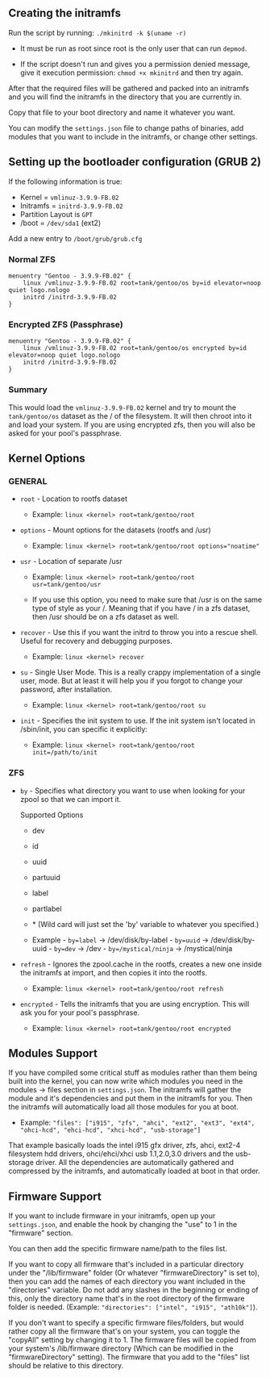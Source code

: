 
## Creating the initramfs

Run the script by running: `./mkinitrd -k $(uname -r)`

* It must be run as root since root is the only user that can run `depmod`.

* If the script doesn't run and gives you a permission denied message,
  give it execution permission: `chmod +x mkinitrd` and then try again.

After that the required files will be gathered and packed into an initramfs
and you will find the initramfs in the directory that you are currently in.

Copy that file to your boot directory and name it whatever you want.

You can modify the `settings.json` file to change paths of binaries, add modules
that you want to include in the initramfs, or change other settings.


## Setting up the bootloader configuration (GRUB 2)

If the following information is true:

* Kernel     = `vmlinuz-3.9.9-FB.02`
* Initramfs  = `initrd-3.9.9-FB.02`
* Partition Layout is `GPT`
* /boot = `/dev/sda1` (ext2)

Add a new entry to `/boot/grub/grub.cfg`

### Normal ZFS

```
menuentry "Gentoo - 3.9.9-FB.02" {
    linux /vmlinuz-3.9.9-FB.02 root=tank/gentoo/os by=id elevator=noop quiet logo.nologo
    initrd /initrd-3.9.9-FB.02
}
```

### Encrypted ZFS (Passphrase)

```
menuentry "Gentoo - 3.9.9-FB.02" {
    linux /vmlinuz-3.9.9-FB.02 root=tank/gentoo/os encrypted by=id elevator=noop quiet logo.nologo
    initrd /initrd-3.9.9-FB.02
}
```


### Summary

This would load the `vmlinuz-3.9.9-FB.02` kernel and try to mount the
`tank/gentoo/os` dataset as the / of the filesystem. It will then chroot
into it and load your system. If you are using encrypted zfs, then you
will also be asked for your pool's passphrase.


## Kernel Options

### GENERAL

- `root` - Location to rootfs dataset
	+ Example: `linux <kernel> root=tank/gentoo/root`

- `options` - Mount options for the datasets (rootfs and /usr)
	- Example: `linux <kernel> root=tank/gentoo/root options="noatime"`

- `usr` - Location of separate /usr
	- Example: `linux <kernel> root=tank/gentoo/root usr=tank/gentoo/usr`

    - If you use this option, you need to make sure that /usr is on the same type of style as your /. Meaning that if you have / in a zfs dataset, then /usr should be on a zfs dataset as well.

- `recover` - Use this if you want the initrd to throw you into a rescue shell.
      Useful for recovery and debugging purposes.
	- Example: `linux <kernel> recover`

- `su` - Single User Mode. This is a really crappy implementation of a single user,
     mode. But at least it will help you if you forgot to change your password,
     after installation.
	- Example: `linux <kernel> root=tank/gentoo/root su`

- `init` - Specifies the init system to use. If the init system isn't located in /sbin/init,
       you can specific it explicitly:
	- Example: `linux <kernel> root=tank/gentoo/root init=/path/to/init`

### ZFS

- `by` - Specifies what directory you want to use when looking for your zpool so that we can import it.

	Supported Options

     - dev
     - id
     - uuid
     - partuuid
     - label
     - partlabel
     - \* (Wild card will just set the 'by' variable to whatever you specified.)

	- Example
			- `by=label` -> /dev/disk/by-label
			- `by=uuid`  -> /dev/disk/by-uuid
			- `by=dev`   -> /dev
			- `by=/mystical/ninja` -> /mystical/ninja

- `refresh` - Ignores the zpool.cache in the rootfs, creates a new one
          inside the initramfs at import, and then copies it into the rootfs.

	- Example: `linux <kernel> root=tank/gentoo/root refresh`

- `encrypted` - Tells the initramfs that you are using encryption. This will ask you for your pool's passphrase.
	+ Example: `linux <kernel> root=tank/gentoo/root encrypted`

## Modules Support

If you have compiled some critical stuff as modules rather than them being
built into the kernel, you can now write which modules you need in the
modules -> files section in `settings.json`. The initramfs will gather the
module and it's dependencies and put them in the initramfs for you. Then the
initramfs will automatically load all those modules for you at boot.

- Example:
    `"files": ["i915", "zfs", "ahci", "ext2", "ext3", "ext4",
              "ohci-hcd", "ehci-hcd", "xhci-hcd", "usb-storage"]`

That example basically loads the intel i915 gfx driver, zfs, ahci, ext2-4
filesystem hdd drivers, ohci/ehci/xhci usb 1.1,2.0,3.0 drivers and the
usb-storage driver. All the dependencies are automatically gathered and
compressed by the initramfs, and automatically loaded at boot in that order.

## Firmware Support

If you want to include firmware in your initramfs, open up your `settings.json`,
and enable the hook by changing the "use" to 1 in the "firmware" section.

You can then add the specific firmware name/path to the files list.

If you want to copy all firmware that's included in a particular directory
under the "/lib/firmware" folder (Or whatever "firmwareDirectory" is set to),
then you can add the names of each directory you want included in the
"directories" variable. Do not add any slashes in the beginning or ending
of this, only the directory name that's in the root directory of the firmware
folder is needed. (Example: `"directories": ["intel", "i915", "ath10k"]`).

If you don't want to specify a specific firmware files/folders, but would
rather copy all the firmware that's on your system, you can toggle the
"copyAll" setting by changing it to 1. The firmware files will be copied
from your system's /lib/firmware directory (Which can be modified in the
"firmwareDirectory" setting). The firmware that you add to the "files"
list should be relative to this directory.
